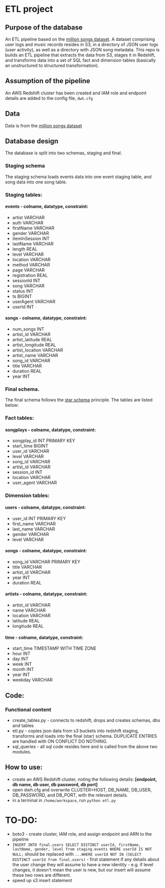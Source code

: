 # ETL project

## Purpose of the database
An ETL pipeline based on the [million songs dataset](http://millionsongdataset.com/). A dataset comprising user logs and music records resides in S3, in a directory of JSON user logs (user activity), as well as a directory with JSON song metadata. This repo is builds an ETL pipeline that extracts the data from S3, stages it in Redshift, and transforms data into a set of SQL fact and dimension tables (basically an unstructured to structured transformation).  

## Assumption of the pipeline
An AWS Redshift cluster has been created and IAM role and endpoint details are added to the config file, `dwh.cfg`

## Data
Data is from the [million songs dataset](http://millionsongdataset.com/)

## Database design
The database is split into two schemas, staging and final.

### Staging schema
The staging schema loads events data into one event staging table, and song data into one song table.

### Staging tables:

#### events - colname, datatype, constraint:
* artist VARCHAR 
* auth VARCHAR 
* firstName VARCHAR
* gender VARCHAR
* itemInSession INT
* lastName VARCHAR
* length REAL
* level VARCHAR
* location VARCHAR
* method VARCHAR
* page VARCHAR
* registration REAL
* sessionId INT
* song VARCHAR
* status INT
* ts BIGINT
* userAgent VARCHAR
* userId INT

#### songs - colname, datatype, constraint:
* num_songs INT
* artist_id VARCHAR
* artist_latitude REAL
* artist_longitude REAL
* artist_location VARCHAR
* artist_name VARCHAR
* song_id VARCHAR
* title VARCHAR
* duration REAL
* year INT

### Final schema. 
The final schema follows the [star schema](https://en.wikipedia.org/wiki/Star_schema) principle. The tables are listed below:

### Fact tables:

#### songplays - colname, datatype, constraint:
* songplay_id INT PRIMARY KEY
* start_time BIGINT
* user_id VARCHAR
* level VARCHAR
* song_id VARCHAR
* artist_id VARCHAR
* session_id INT
* location VARCHAR
* user_agent VARCHAR

### Dimension tables:

#### users - colname, datatype, constraint:
* user_id INT PRIMARY KEY
* first_name VARCHAR
* last_name VARCHAR
* gender VARCHAR
* level VARCHAR

#### songs  - colname, datatype, constraint:
* song_id VARCHAR PRIMARY KEY
* title VARCHAR
* artist_id VARCHAR
* year INT
* duration REAL

#### artists - colname, datatype, constraint:
* artist_id VARCHAR
* name VARCHAR
* location VARCHAR
* latitude REAL
* longitude REAL

#### time - colname, datatype, constraint:
* start_time TIMESTAMP WITH TIME ZONE
* hour INT
* day INT
* week INT
* month INT
* year INT
* weekday VARCHAR

## Code:

### Functional content
* create_tables.py - connects to redshift, drops and creates schemas, dbs and tables
* etl.py - copies json data from s3 buckets into redshift staging, transforms and loads into the final (star) schema. DUPLICATE ENTRIES are handled with ON CONFLICT DO NOTHING. 
* sql_queries - all sql code resides here and is called from the above two modules.

## How to use:
* create an AWS Redshift cluster, noting the following details: **[endpoint, db name, db user, db password, db port]**
* open dwh.cfg and overwrite CLUSTER>HOST, DB_NAME, DB_USER, DB_PASSWORD, and DB_PORT, with the relevant details.
* in a terminal in `/home/workspace`, run `python etl.py`


# TO-DO:
* boto3 - create cluster, IAM role, and assign endpoint and ARN to the pipeline
* `INSERT INTO final.users SELECT DISTINCT userId, firstName, lastName, gender, level from staging.events WHERE userId IS NOT NULL;` should be replaced with `...WHERE userId NOT IN (SELECT DISTINCT userId from final.users)` - first statement if any details about the user change they will assume to have a new identity - e.g. if level changes, it doesn't mean the user is new, but our insert will assume these two rows are different.
* speed up s3 insert statement

